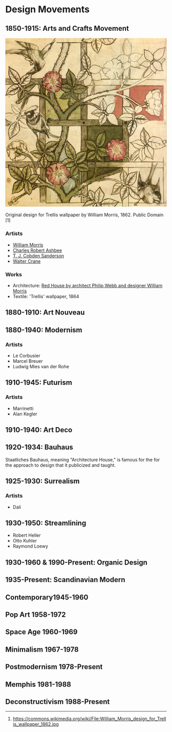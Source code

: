 # Design Movements

## 1850-1915: Arts and Crafts Movement

![William Morris design for Trellis wallpaper](/assets/734px-William_Morris_design_for_Trellis_wallpaper_1862.jpg)

Original design for Trellis wallpaper by William Morris, 1862. Public Domain [1]

### Artists

- [William Morris](https://en.wikipedia.org/wiki/William_Morris)
- [Charles Robert Ashbee](https://en.wikipedia.org/wiki/Charles_Robert_Ashbee)
- [T. J. Cobden Sanderson](https://en.wikipedia.org/wiki/T._J._Cobden-Sanderson) 
- [Walter Crane](https://en.wikipedia.org/wiki/Walter_Crane)

### Works

- Architecture: [Red House by architect Philip Webb and designer William Morris](https://en.wikipedia.org/wiki/Red_House,_Bexleyheath)
- Textile: 'Trellis' wallpaper, 1864

## 1880-1910: Art Nouveau

## 1880-1940: Modernism

### Artists

- Le Corbusier
- Marcel Breuer
- Ludwig Mies van der Rohe

## 1910-1945: Futurism

### Artists

- Marrinetti
- Alan Kegler

## 1910-1940: Art Deco

## 1920-1934: Bauhaus

Staatliches Bauhaus, meaning "Architecture House," is famous for the for the approach to design that it publicized and taught.

## 1925-1930: Surrealism

### Artists

- Dali

## 1930-1950: Streamlining

- Robert Heller
- Otto Kuhler
- Raymond Loewy

## 1930-1960 & 1990-Present: Organic Design

## 1935-Present: Scandinavian Modern

## Contemporary1945-1960

## Pop Art 1958-1972

##  Space Age 1960-1969

##  Minimalism 1967-1978

## Postmodernism 1978-Present

## Memphis 1981-1988

## Deconstructivism 1988-Present

***
1. https://commons.wikimedia.org/wiki/File:William_Morris_design_for_Trellis_wallpaper_1862.jpg